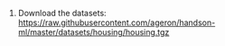 1. Download the datasets:
    https://raw.githubusercontent.com/ageron/handson-ml/master/datasets/housing/housing.tgz

